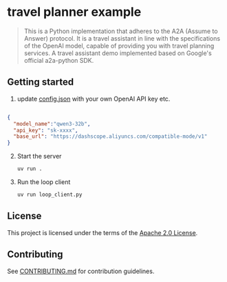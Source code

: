 # travel planner example
> This is a Python implementation that adheres to the A2A (Assume to Answer) protocol. 
> It is a travel assistant in line with the specifications of the OpenAI model, capable of providing you with travel planning services.
> A travel assistant demo implemented based on Google's official a2a-python SDK.

## Getting started

1. update [config.json](config.json) with your own OpenAI API key etc.
```json

{
  "model_name":"qwen3-32b",
  "api_key": "sk-xxxx",
  "base_url": "https://dashscope.aliyuncs.com/compatible-mode/v1"
}

```

2. Start the server
    ```bash
    uv run .
    ```

3. Run the loop client
    ```bash
    uv run loop_client.py
    ```
   

## License

This project is licensed under the terms of the [Apache 2.0 License](/LICENSE).

## Contributing

See [CONTRIBUTING.md](/CONTRIBUTING.md) for contribution guidelines.


